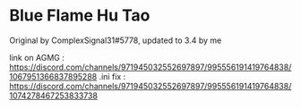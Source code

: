 # Blue Flame Hu Tao

Original by ComplexSignal31#5778, updated to 3.4 by me

link on AGMG : https://discord.com/channels/971945032552697897/995556191419764838/1067951366837895288
.ini fix : https://discord.com/channels/971945032552697897/995556191419764838/1074278467253833738
